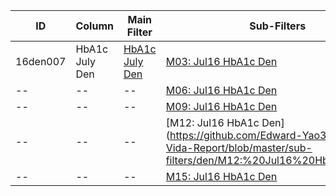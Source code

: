ID | Column | Main Filter | Sub-Filters | 
-- | ------ | -------| -----------|
16den007| HbA1c July Den | [HbA1c July Den](https://github.com/Edward-Yao31/Salud-Y-Vida-Report/blob/master/main-filters/den/HbA1c%20July%20Den) | [M03: Jul16 HbA1c Den](https://github.com/Edward-Yao31/Salud-Y-Vida-Report/blob/master/sub-filters/den/M03:%20Jul16%20HbA1c%20Den)
-- | --| --|[M06: Jul16 HbA1c Den](https://github.com/Edward-Yao31/Salud-Y-Vida-Report/blob/master/sub-filters/den/M06:%20Jul16%20HbA1c%20Den)|
-- | --| --|[M09: Jul16 HbA1c Den](https://github.com/Edward-Yao31/Salud-Y-Vida-Report/blob/master/sub-filters/den/M09:%20Jul16%20HbA1c%20Den)|
-- | --| --|[M12: Jul16 HbA1c Den](https://github.com/Edward-Yao31/Salud-Y-Vida-Report/blob/master/sub-filters/den/M12:%20Jul16%20HbA1c%20Den
-- | --| --|[M15: Jul16 HbA1c Den](https://github.com/Edward-Yao31/Salud-Y-Vida-Report/blob/master/sub-filters/den/M15:%20Jul16%20HbA1c%20Den)|
